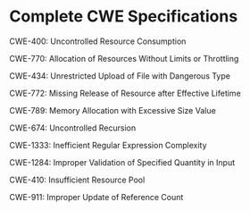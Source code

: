 

# Complete CWE Specifications

CWE-400: Uncontrolled Resource Consumption

CWE-770: Allocation of Resources Without Limits or Throttling

CWE-434: Unrestricted Upload of File with Dangerous Type

CWE-772: Missing Release of Resource after Effective Lifetime

CWE-789: Memory Allocation with Excessive Size Value

CWE-674: Uncontrolled Recursion

CWE-1333: Inefficient Regular Expression Complexity

CWE-1284: Improper Validation of Specified Quantity in Input

CWE-410: Insufficient Resource Pool

CWE-911: Improper Update of Reference Count